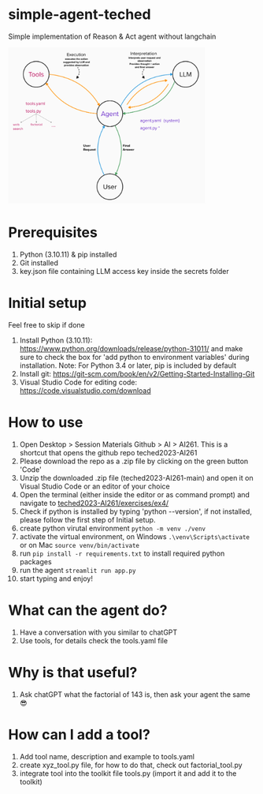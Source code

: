 # simple-agent-teched
Simple implementation of Reason &amp; Act agent without langchain

<img width="400" alt="image" src="https://github.com/SAP-samples/teched2023-AI261/blob/main/exercises/ex4/images/ai_agent_diagram.png">

# Prerequisites
1. Python (3.10.11) & pip installed
3. Git installed
2. key.json file containing LLM access key inside the secrets folder

# Initial setup
Feel free to skip if done
1. Install Python (3.10.11): https://www.python.org/downloads/release/python-31011/ and make sure to check the box for 'add python to environment variables' during installation. Note: For Python 3.4 or later, pip is included by default
2. Install git: https://git-scm.com/book/en/v2/Getting-Started-Installing-Git
3. Visual Studio Code for editing code: https://code.visualstudio.com/download 

# How to use
1. Open Desktop > Session Materials Github > AI > AI261. This is a shortcut that opens the github repo teched2023-AI261
2. Please download the repo as a .zip file by clicking on the green button 'Code'
3. Unzip the downloaded .zip file (teched2023-AI261-main) and open it on Visual Studio Code or an editor of your choice
4. Open the terminal (either inside the editor or as command prompt) and navigate to [teched2023-AI261/exercises/ex4/](exercises/ex4/)
5. Check if python is installed by typing 'python --version', if not installed, please follow the first step of Initial setup.
6. create python virutal environment `python -m venv ./venv`
7. activate the virtual environment, on Windows `.\venv\Scripts\activate` or on Mac `source venv/bin/activate`
8. run `pip install -r requirements.txt` to install required python packages
9. run the agent `streamlit run app.py`
10. start typing and enjoy!

# What can the agent do?
1. Have a conversation with you similar to chatGPT
2. Use tools, for details check the tools.yaml file

# Why is that useful?
1. Ask chatGPT what the factorial of 143 is, then ask your agent the same :sunglasses:

# How can I add a tool?
1. Add tool name, description and example to tools.yaml
2. create xyz_tool.py file, for how to do that, check out factorial_tool.py
3. integrate tool into the toolkit file tools.py (import it and add it to the toolkit)

